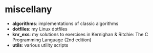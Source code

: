 miscellany
==========
* __algorithms__: implementations of classic algorithms
* __dotfiles__: my Linux dotfiles
* __knr_exs__: my solutions to exercises in Kernighan & Ritchie: The C Programming Language (2nd edition)
* __utils__: various utility scripts
